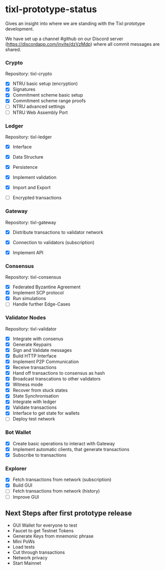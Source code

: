 # tixl-prototype-status
Gives an insight into where we are standing with the Tixl prototype development.

We have set up a channel #github on our Discord server (https://discordapp.com/invite/dzVzMdp) where all commit messages are shared. 

### Crypto 
Repository: tixl-crypto
- [x] NTRU basic setup (encryption) 
- [x] Signatures
- [x] Commitment scheme basic setup
- [x] Commitment scheme range proofs
- [ ] NTRU advanced settings
- [ ] NTRU Web Assembly Port

### Ledger
Repository: tixl-ledger
- [x] Interface
- [x] Data Structure
- [x] Persistence
- [x] Implement validation
- [X] Import and Export
- [ ] Encrypted transactions


### Gateway
Repository: tixl-gateway
- [x] Distribute transactions to validator network
- [x] Connection to validators (subscription)
- [x] Implement API


### Consensus 
Repository: tixl-consensus
- [x] Federated Byzantine Agreement
- [x] Implement SCP protocol
- [x] Run simulations
- [ ] Handle further Edge-Cases

### Validator Nodes 
Repository: tixl-validator
- [x] Integrate with consenus
- [x] Generate Keypairs
- [x] Sign and Validate messages
- [x] Build HTTP Interface
- [x] Implement P2P Communication
- [x] Receive transactions
- [x] Hand off transactions to consensus as hash
- [x] Broadcast transcations to other validators
- [x] Witness mode
- [x] Recover from stuck states
- [x] State Synchronisation 
- [x] Integrate with ledger
- [x] Validate transactions 
- [x] Interface to get state for wallets
- [ ] Deploy test network

### Bot Wallet
- [x] Create basic operations to interact with Gateway
- [x] Implement automatic clients, that generate transactions
- [x] Subscribe to transactions

### Explorer
- [X] Fetch transactions from network (subscription)
- [X] Build GUI
- [ ] Fetch transactions from network (history)
- [ ] Improve GUI

## Next Steps after first prototype release
- GUI Wallet for everyone to test
- Faucet to get Testnet Tokens
- Generate Keys from mnemonic phrase
- Mini PoWs
- Load tests
- Cut through transactions
- Network privacy
- Start Mainnet
